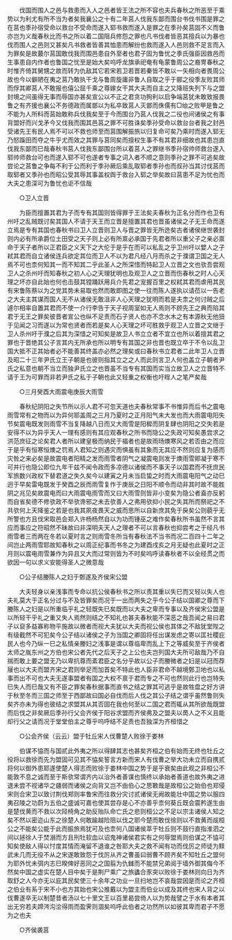 <!-- { "loadSidebar": true } -->
　　伐国而围人之邑与救患而入人之邑者皆王法之所不容也夫兵春秋之所恶至于乘势以为利尤有所不当为者矣我襄公之十有二年莒人伐我东鄙而围台书伐书围是罪之在莒也季孙宿受命以救台不受命而遂入郓书救而遂入是罪之在季孙矣莒固不义而鲁亦岂为义哉春秋比而书之所以着二国阻兵修怨之罪也凡书伐者皆恶其擅兵以为暴也伐而围人之邑则又甚矣凡书救者皆善其恤患而解纷也救而遂入人邑则救不足言而入为罪矣是故蕞尔莒国敢伐我而围邑患自外至者也君子固为鲁忧之季氏强臣因救邑而生事患自内作者也鲁国之忧至是始大矣呜呼龙旗承祀奄有龟蒙鲁周公之裔冑春秋之时惟齐倚其舅甥之故而转为仇敌其它若宋若卫若晋若秦皆不敢以一矢相向者畏周公故也今以僻陋在夷之莒乃敢执干戈与鲁周旋庸非鲁人自取之乎于郦之役季友败其师而俘其卿莒人不敢报也僖公屈千乘之尊嫁女干其大夫而自主之又降班失列下与之盟封境之间虽得无事而辱国亦甚矣宣公以不正之君贪功狥利以启争端莒犹未敢致报畏鲁之有齐援也襄公不务德政而属鄫以为私卒致莒人灭鄫而侏儒有□绐之败甲是鲁之不能为人所料而莒始敢称兵伐我矣至于今而围台乃莒人伐我之二役也间诸侯之有事背盟好而兴戈矛今又伐我而围其邑莒之罪不可胜诛矣季孙受命以救台台者我之封邑受诸先王有民人焉不可以不救也师至而莒围解振旅以归复命可矣乃乘时而遂入郓无乃怒蹊田而夺之牛乎尤而效之其罪与莒同矣而擅权生事不有其君非细故也其患岂直伐我东鄙而巳哉春秋书莒人伐我东鄙围台所以着莒人之罪继书季孙宿帅师救台遂入郓帅师救台可也而遂入郓不可也遂者专事之词入者不顺之意则季孙之罪不可逃矣故尝论之莒鲁之争每不利于公而利于季孙厥后乘乱取郓者季孙也而叔孙当其讨伐莒而取郓者又季孙也而昭公受其辱其事盖权舆于救台入郓之举矣故曰莒患不足为忧也而大夫之患深可为鲁忧也讵不信哉 

　　○卫人立晋 

　　为臣而擅置其君为子而专有其国则皆得罪于王法矣夫春秋为正名分而作也卫有州吁之乱贼既讨矣其国人不请于天王而立晋是擅置其君也晋虽诸侯之子无王命而遂立焉是专有其国也春秋书曰卫人立晋则卫人与晋之罪皆无所迯矣古者诸侯继世袭封则内必有所承爵位土田受之天子则上必有所禀必承国于先君者所以重父子之亲必禀命于天子者所以正君臣之义天下之大伦于是乎在而可以私乱之乎卫州吁以嬖人之子弒其君而自立诸侯连兵欲定其位而卫人不以为君凡经八月而杀之于濮谓卫国之无人焉不可也柰何知其一而不知其二乎此圣人之所深惜而特起卫人立晋之文也欤吾尝观卫人之杀州吁而知春秋之初人心之天理犹明也及观卫人之立晋而伤春秋之时人心天理之坏亦自此始也何也击鼓其镗踊跃用兵介先君之宠握百里之权弒其君而虐用其民有宋鲁陈蔡以为之党其势未易取也然而敢即图之使一往而陈人遂执以请莅以一告老之大夫主其谋而国人无不从诸侯无敢沮非人心天理之犹明而若是夫柰之何讨贼之后遽尔相率自置其君而不使一介行李告于天子视周室如无人焉则不顾先王之典而陷其君于无王之罪矣彼晋者宣公也纵不足责而石子贤人也亦不念水木之有本源秋无他狃于见闻之习而遂以为常也贤者而若是矣人心天理之坏可胜救乎观卫人立晋之文继于卫人杀州吁于濮之后其为深惜之可知矣是故卫人书立立者不宜立也所以着擅其君之罪也于晋绝其公子言其内无所承也所以明专有其国之非也晋也既立卒于不令以乱卫国大抵不正其始者必不能善其终盖亦必然之理矣或曰春秋书立君者二此年卫人立晋及昭二十三年尹氏立王子朝是也彼则指其立之之人而此则言卫人何也盖立子朝者尹氏之私意也朝不当立而独尹氏立之也晋虽不当专有其国而实当立故卫人之立晋特不请于王为可罪而非若尹氏之私于子朝也此又轻重之权衡也吁睈人之笔严矣哉 

　　○三月癸酉大雨震电庚辰大雨雪 

　　春秋纪阴阳之失节所以示人君不可忽天道也夫春秋常事不书惟异而后书之震电雨雪常有之物而以为异何耶盖周之三月乃夏时之正月阳气未大发也而大雨震电阳失节矣震电既发则雨雪不当复降越八日而又大雨雪是阳穉而阴复肆也阴阳之交失若是安得不以为异乎天人一理有感则有其应观春秋之所书而隐公之失政可知矣愚尝求之洪范庶征之论矣君人者所以建皇极而纳民于福者也是故雨旸燠寒风之若否由之而应于是乎有恒寒恒燠之罚焉人君知之则遇灾而惧虽有其象而无其应不然则应复为感而灾咎之来必矣是故震电者阳精之发而雨雪者阴气之凝震电则发于燠雨雪郥凝于寒不可并行也隐公即位九年干兹不闻令政而多凉德以诸侯而不事天子以国君而不抚庶民军旅数兴政权下替君道之失久矣今以建寅之月未当启蛰之时而大雨震电阳气之动巳迥于早矣雷电既发于癸酉之辰而雨雪复作于庚辰之日阳不顺令而动非其时故不能胜阴之兆见矣故震电而曰大雨震电雨雪而又曰大雨雪则皆非小变矣为隐公者盍亦反躬而自省矣德不修欤政不举欤谗邪之未去欤善人之弗用欤抑小民之失其所而祭祀之不共欤何上天降鉴之若是也我其夙夜畏天之威而思所以自新庶其免于戾矣公则藐乎无所警也方且伐宋取邑会郑入许杨杨然自以为功而锺巫之难作矣春秋所书虽然不言其应而事应之符昭然不昧故曰非深明夫天人之理者不可以言春秋也抑尝考之于经凡书雨雪者三而两在冬若以夏时言之则雨雪冬所当有春秋法不当书而况二百四十二年之间岂止两雨雪耶故知春秋之以周正纪事而书冬之为建酉戌亥之月无疑也此夏时之正月则以震电雨雪兼作为异且又大而过常则皆为不时矣呜呼读春秋者不以全经贯之而欲因一句以求义安能得圣人之微意哉 

　　○公子结媵陈人之妇于鄄遂及齐侯宋公盟 

　　大夫轻身以亲浅事而专命以抗公侯春秋书之所以责其重以失巳而又轻以失人也夫礼莫大于正名分过与不及皆罪矣而况于一出而两失之乎今公子结以国卿之尊而下媵陈人之妇是以所重临乎礼之轻既失巳矣既而以大夫之卑而专事以及齐侯宋公盟是以所轻干乎礼之重又失人焉然则结之不知礼也甚夫春秋能不深恶之哉吾闻之易曰君子以裒多益寡称物平施故以微者而视大夫犹以大夫而视公侯也其体之不敌犹堂陛之有级截然不可犯矣今公子结以诸侯之子为当国之卿固将任出谋发虑之寄以匡社稷庇民人也今乃纵一巳之私情亲媵妇之浅事是谓以尊临卑而乱上下之等威矣至于齐侯者太师之胤东州之方伯也宋公者先代之后天子之上公也夫岂列国大夫所可敌哉乃不自揣而敢上要之盟无乃以卑抗尊而紊君臣之名分乎故以公子而媵微者之妇是以冠而荐屦也以大夫而盟齐宋之君则举足而加首矣不特此也人臣非君命不越境鄄卫地也以私事而出不可也大夫无遂事盟者有国之大权不禀于君而专之不可也然则此行也岂特失巳失人而巳哉又有不臣之罪矣春秋据事而直书之结之罪其可逃乎是故牲盘之好方讲于秋至冬而三国之师至于西鄙故曰国必自伐而后人伐之其公子结之谓乎虽然鲁则失矣齐亦未为得也彼结之求盟其从其否固在我也何至以二国之君而辄从其所欲哉既盟而后伐之非矣厥后季孙行父会齐侯于阳谷求盟而齐侯弗及之盟夫以啇人之不义且能却行父之请而况于堂堂伯主之尊乎呜呼结不足责也吾独深为齐桓惜之 

　　○公会齐侯（云云）盟于牡丘宋人伐曹楚人败徐于娄林 

　　伯谋不恊而与国贰此外夷之所以得肆其志也甚矣齐桓之伯有始而无终也牡丘之役将以救徐而先为盟固可见其不恊矣誓言方新而宋人有伐曹之举大功未立而自携贰将何以御外患耶遂使楚人得志而败徐于娄林中国之势于是乎衰矣由此观之非桓公不能敦不息之诚而至于斯欤常谓齐内以治外者善谋也慎终以承始者善道也故外夷之进退未尝不视诸华之疆弱而诸侯之向背又岂不由伯心之思斁哉是故桓公之始伯也郑侵宋则合宋卫以致讨荆伐郑则率鲁宋而往救分灾讨贰诸侯无阙故能壮中国之势以服四夷召陵之功蔚为五伯之盛诚可嘉也使其尝存是心不亦善乎柰何葵丘既会震矜遂生由是楚伐黄而不救以次陉椅角之助反贻队命亡氏之悲则桓公之不足以宗主诸侯人知之矣不然以密迩山东之徐楚人何敢踰越险阻以伐之耶今楚而敢伐徐则以不救黄而觇桓公之不能矣公能于此而振旅焉犹可及也柰何八国诸侯萃于牡丘则不鼓行直指淮泗之间以拯徐人于焚溺而方且刑牡软血以诏鬼神诸侯君实有之何辱盟焉则伯谋之不恊可知矣使敌人得以忖度其情而淹留不退谁之咎耶大夫之救不闻有功而伐厉之师徒为黩武未几而无役不从之宋遂敢致怨于伐厉从齐之曹虽曰弱曹不顾齐矣不知牡丘之盟何为耶外忧未弭内志巳暌俾好恶同之之国翦为仇雠而不能禁兄弟阅于墙外御其侮今不然矣中国之虚实在楚人目中矣于是荆尸乘广之旅蠭合豕突以败徐于娄林则向日为齐取舒之人今亦无以庇其民矣使三十余年之功业一旦扫地岂不哀哉尝因是而论之齐桓之伯业有系于宋不小也方其始也宋公推戴以为盟主而伯业以成及其终也宋人背之以伐曹遂卒无以制楚昔者汤以七十里文王以百里曷尝倚人以为势哉譬之于水有本者其出无穷若夫蹄涔沟浍得雨而盈霁则涸矣呜呼此伯者之功然所以如彼其卑而君子不愿为之也夫 

　　○齐侯袭莒 

